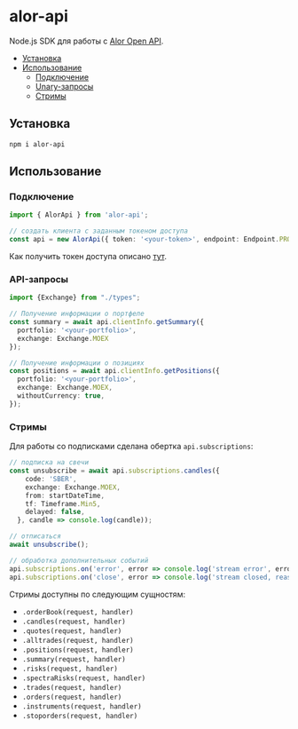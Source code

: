 # alor-api
Node.js SDK для работы с [Alor Open API](https://alor.dev/docs).

<!-- toc -->

- [Установка](#%D1%83%D1%81%D1%82%D0%B0%D0%BD%D0%BE%D0%B2%D0%BA%D0%B0)
- [Использование](#%D0%B8%D1%81%D0%BF%D0%BE%D0%BB%D1%8C%D0%B7%D0%BE%D0%B2%D0%B0%D0%BD%D0%B8%D0%B5)
    * [Подключение](#%D0%BF%D0%BE%D0%B4%D0%BA%D0%BB%D1%8E%D1%87%D0%B5%D0%BD%D0%B8%D0%B5)
    * [Unary-запросы](#unary-%D0%B7%D0%B0%D0%BF%D1%80%D0%BE%D1%81%D1%8B)
    * [Стримы](#%D1%81%D1%82%D1%80%D0%B8%D0%BC%D1%8B)

<!-- tocstop -->

## Установка
```
npm i alor-api
```

## Использование
### Подключение
```ts
import { AlorApi } from 'alor-api';

// создать клиента с заданным токеном доступа
const api = new AlorApi({ token: '<your-token>', endpoint: Endpoint.PROD, wssEndpoint: WssEndpoint.PROD });
```
Как получить токен доступа описано [тут](https://alor.dev/open-api-tokens).

### API-запросы

```ts
import {Exchange} from "./types";

// Получение информации о портфеле
const summary = await api.clientInfo.getSummary({ 
  portfolio: '<your-portfolio>', 
  exchange: Exchange.MOEX 
});

// Получение информации о позициях
const positions = await api.clientInfo.getPositions({
  portfolio: '<your-portfolio>',
  exchange: Exchange.MOEX,
  withoutCurrency: true,
});
```

### Стримы
Для работы со подписками сделана обертка `api.subscriptions`:
```ts
// подписка на свечи
const unsubscribe = await api.subscriptions.candles({
    code: 'SBER',
    exchange: Exchange.MOEX,
    from: startDateTime,
    tf: Timeframe.Min5,
    delayed: false,
  }, candle => console.log(candle));

// отписаться
await unsubscribe();

// обработка дополнительных событий
api.subscriptions.on('error', error => console.log('stream error', error));
api.subscriptions.on('close', error => console.log('stream closed, reason:', error));
```
Стримы доступны по следующим сущностям:
* `.orderBook(request, handler)`
* `.candles(request, handler)`
* `.quotes(request, handler)`
* `.alltrades(request, handler)`
* `.positions(request, handler)`
* `.summary(request, handler)`
* `.risks(request, handler)`
* `.spectraRisks(request, handler)`
* `.trades(request, handler)`
* `.orders(request, handler)`
* `.instruments(request, handler)`
* `.stoporders(request, handler)`